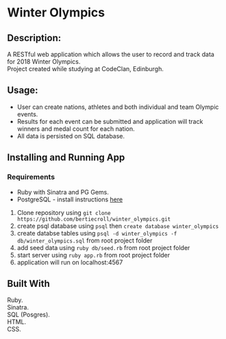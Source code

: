 # Winter Olympics

## Description:

A RESTful web application which allows the user to record and track data for 2018 Winter Olympics.  
Project created while studying at CodeClan, Edinburgh.  

## Usage:

* User can create nations, athletes and both individual and team Olympic events.  
* Results for each event can be submitted and application will track winners and medal count for each nation.  
* All data is persisted on SQL database.

## Installing and Running App

### Requirements
* Ruby with Sinatra and PG Gems.
* PostgreSQL - install instructions [here](https://www.postgresql.org/docs/9.6/static/tutorial-install.html)

1. Clone repository using `git clone https://github.com/bertiecroll/winter_olympics.git`
2. create psql database using `psql` then `create database winter_olympics`
3. create databse tables using `psql -d winter_olympics -f db/winter_olympics.sql` from root project folder
4. add seed data using `ruby db/seed.rb` from root project folder
5. start server using `ruby app.rb` from root project folder
6. application will run on localhost:4567

## Built With

Ruby.  
Sinatra.  
SQL (Posgres).  
HTML.  
CSS.   
